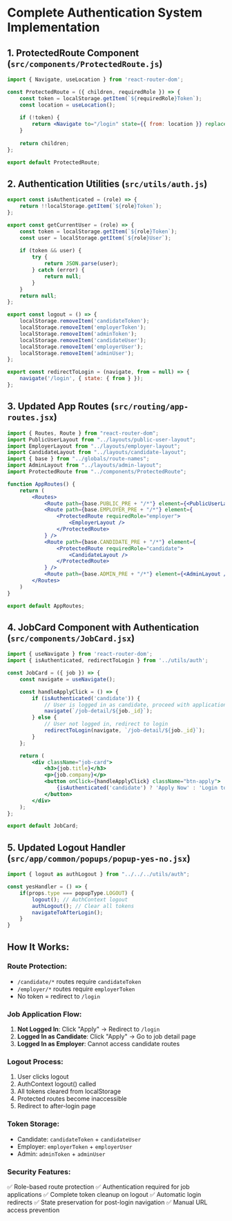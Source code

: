 # Complete Authentication System Implementation

## 1. ProtectedRoute Component (`src/components/ProtectedRoute.js`)
```jsx
import { Navigate, useLocation } from 'react-router-dom';

const ProtectedRoute = ({ children, requiredRole }) => {
    const token = localStorage.getItem(`${requiredRole}Token`);
    const location = useLocation();
    
    if (!token) {
        return <Navigate to="/login" state={{ from: location }} replace />;
    }
    
    return children;
};

export default ProtectedRoute;
```

## 2. Authentication Utilities (`src/utils/auth.js`)
```jsx
export const isAuthenticated = (role) => {
    return !!localStorage.getItem(`${role}Token`);
};

export const getCurrentUser = (role) => {
    const token = localStorage.getItem(`${role}Token`);
    const user = localStorage.getItem(`${role}User`);
    
    if (token && user) {
        try {
            return JSON.parse(user);
        } catch (error) {
            return null;
        }
    }
    return null;
};

export const logout = () => {
    localStorage.removeItem('candidateToken');
    localStorage.removeItem('employerToken');
    localStorage.removeItem('adminToken');
    localStorage.removeItem('candidateUser');
    localStorage.removeItem('employerUser');
    localStorage.removeItem('adminUser');
};

export const redirectToLogin = (navigate, from = null) => {
    navigate('/login', { state: { from } });
};
```

## 3. Updated App Routes (`src/routing/app-routes.jsx`)
```jsx
import { Routes, Route } from "react-router-dom";
import PublicUserLayout from "../layouts/public-user-layout";
import EmployerLayout from "../layouts/employer-layout";
import CandidateLayout from "../layouts/candidate-layout";
import { base } from "../globals/route-names";
import AdminLayout from "../layouts/admin-layout";
import ProtectedRoute from "../components/ProtectedRoute";

function AppRoutes() {
    return (
        <Routes>
            <Route path={base.PUBLIC_PRE + "/*"} element={<PublicUserLayout />} />
            <Route path={base.EMPLOYER_PRE + "/*"} element={
                <ProtectedRoute requiredRole="employer">
                    <EmployerLayout />
                </ProtectedRoute>
            } />
            <Route path={base.CANDIDATE_PRE + "/*"} element={
                <ProtectedRoute requiredRole="candidate">
                    <CandidateLayout />
                </ProtectedRoute>
            } />
            <Route path={base.ADMIN_PRE + "/*"} element={<AdminLayout />} />
        </Routes>
    )
}

export default AppRoutes;
```

## 4. JobCard Component with Authentication (`src/components/JobCard.jsx`)
```jsx
import { useNavigate } from 'react-router-dom';
import { isAuthenticated, redirectToLogin } from '../utils/auth';

const JobCard = ({ job }) => {
    const navigate = useNavigate();

    const handleApplyClick = () => {
        if (isAuthenticated('candidate')) {
            // User is logged in as candidate, proceed with application
            navigate(`/job-detail/${job._id}`);
        } else {
            // User not logged in, redirect to login
            redirectToLogin(navigate, `/job-detail/${job._id}`);
        }
    };

    return (
        <div className="job-card">
            <h3>{job.title}</h3>
            <p>{job.company}</p>
            <button onClick={handleApplyClick} className="btn-apply">
                {isAuthenticated('candidate') ? 'Apply Now' : 'Login to Apply'}
            </button>
        </div>
    );
};

export default JobCard;
```

## 5. Updated Logout Handler (`src/app/common/popups/popup-yes-no.jsx`)
```jsx
import { logout as authLogout } from "../../../utils/auth";

const yesHandler = () => {
    if(props.type === popupType.LOGOUT) {
        logout(); // AuthContext logout
        authLogout(); // Clear all tokens
        navigateToAfterLogin();
    }
}
```

## How It Works:

### Route Protection:
- `/candidate/*` routes require `candidateToken`
- `/employer/*` routes require `employerToken`
- No token = redirect to `/login`

### Job Application Flow:
1. **Not Logged In**: Click "Apply" → Redirect to `/login`
2. **Logged In as Candidate**: Click "Apply" → Go to job detail page
3. **Logged In as Employer**: Cannot access candidate routes

### Logout Process:
1. User clicks logout
2. AuthContext logout() called
3. All tokens cleared from localStorage
4. Protected routes become inaccessible
5. Redirect to after-login page

### Token Storage:
- Candidate: `candidateToken` + `candidateUser`
- Employer: `employerToken` + `employerUser`
- Admin: `adminToken` + `adminUser`

### Security Features:
✅ Role-based route protection
✅ Authentication required for job applications
✅ Complete token cleanup on logout
✅ Automatic login redirects
✅ State preservation for post-login navigation
✅ Manual URL access prevention